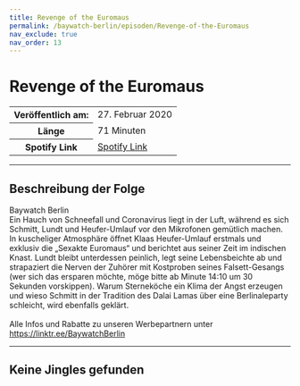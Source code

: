 ```yaml
---
title: Revenge of the Euromaus
permalink: /baywatch-berlin/episoden/Revenge-of-the-Euromaus
nav_exclude: true
nav_order: 13
---
```


# Revenge of the Euromaus
<table class="resp-table dcf-table dcf-table-responsive dcf-table-bordered dcf-table-striped dcf-w-100%">
                    <tbody>
                        <tr>
                            <th scope="row">Veröffentlich am:</th>
                            <td data-label="Veröffentlich am:">27. Februar 2020</td>
                        </tr>
                        <tr>
                            <th scope="row">Länge </th>
                            <td data-label="Länge ">71 Minuten</td>
                        </tr><tr>
                                <th scope="row">Spotify Link</th>
                                <td data-label="Spotify Link"><a href="https://open.spotify.com/episode/1LraUBM5Ry5kQsSzXaicoO">Spotify Link</a></td>
                            </tr></tbody>
                </table>

***

## Beschreibung der Folge

<div>
Baywatch Berlin <br> Ein Hauch von Schneefall und Coronavirus liegt in der Luft, während es sich Schmitt, Lundt und Heufer-Umlauf vor den Mikrofonen gemütlich machen. In kuscheliger Atmosphäre öffnet Klaas Heufer-Umlauf erstmals und exklusiv die „Sexakte Euromaus“ und berichtet aus seiner Zeit im indischen Knast. Lundt bleibt unterdessen peinlich, legt seine Lebensbeichte ab und strapaziert die Nerven der Zuhörer mit Kostproben seines Falsett-Gesangs (wer sich das ersparen möchte, möge bitte ab Minute 14:10 um 30 Sekunden vorskippen). Warum Sterneköche ein Klima der Angst erzeugen und wieso Schmitt in der Tradition des Dalai Lamas über eine Berlinaleparty schleicht, wird ebenfalls geklärt. <br>  <br> Alle Infos und Rabatte zu unseren Werbepartnern unter <a href="https://linktr.ee/BaywatchBerlin">https://linktr.ee/BaywatchBerlin</a>  
</div>

***

## Keine Jingles gefunden